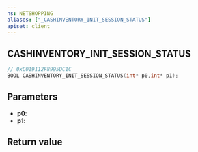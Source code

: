 ```yaml
---
ns: NETSHOPPING
aliases: ["_CASHINVENTORY_INIT_SESSION_STATUS"]
apiset: client
---
```

## CASHINVENTORY_INIT_SESSION_STATUS

```c
// 0xC019112F8995DC1C
BOOL CASHINVENTORY_INIT_SESSION_STATUS(int* p0,int* p1);
```


## Parameters
* **p0**:
* **p1**:

## Return value

